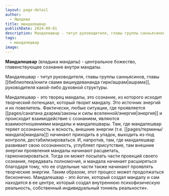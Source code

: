 ```yaml
---
layout: page-detail
author:
  - Яшодеви
title: мандалешвар
publishDate: 2024-09-01
description: Мандалешвар - титул руководителя, главы группы санньясинов, главы ашрама, руководителя какой-либо духовной структуры.
tags:
  - мандалешвар
image:
---
```

**Мандалешвар** (владыка мандалы) - центральное божество, главенствующее сознание внутри мандалы.

Мандалешвар - титул руководителя, главы группы санньясинов, главы [[библиотека/книги свами вишнудевананда гири/ашрам|ашрама]], руководителя какой-либо духовной структуры.

Мандалешвар - это творец мандалы, это сознание, из которого исходит творческий потенциал, который творит мандалу. Это источник энергий и их повелитель. Фактически, любые ситуации, где проявляется [[pages/санатана дхарма/законы и силы вселенной/энергия|энергия]] и происходит взаимодействие с сознанием, являются взаимоотношениями мандалы и мандалешвары. Там, где мандалешвар теряет осознанность и ясность, внешние энергии (т.е. [[pages/термины/мандала|мандала]]) начинают приходить в упадок, выходить из-под контроля, дестабилизироваться. И, напротив, там, где мандалешвар развивает свою осознанность, углубляет присутствие, там внешние энергии проявления мандалы начинают расцветать, гармонизироваться. Тогда он может посылать части проекций своего сознания, передавать полномочия, и мандала начинает расширяться благодаря тому, что ее отдельные части также начинают проявлять творческие энергии. Таким образом, этот процесс может продолжаться бесконечно. Мандалешвар - это йогин, который создал мандалу и сам находится в ее центре, который создал внутреннюю психофизическую реальность, собственный индивидуальный тоннель реальности».

